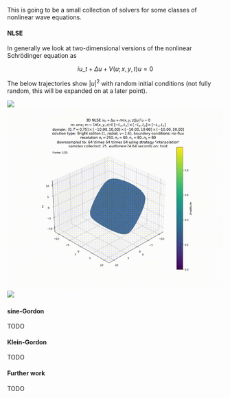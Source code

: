 This is going to be a small collection of solvers for
some classes of nonlinear wave equations.


#### NLSE

In generally we look at two-dimensional versions of the nonlinear Schrödinger equation as

$$ i u\_t + \Delta u + V(u; x, y, t) u = 0 $$

The below trajectories show $|u|^2$ with random initial conditions (not fully random, this
will be expanded on at a later point).

![](content/traj_3b0f7251_0000.gif)
![](content/trajectory_breather_nlse_3d.gif)
![](content/traj_dfdf666c_0000.gif)


#### sine-Gordon

TODO

#### Klein-Gordon

TODO

#### Further work

TODO

